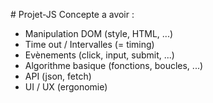 #   P r o j e t - J S 
 Concepte a avoir :
- Manipulation DOM (style, HTML, ...)
- Time out / Intervalles (= timing)
- Evènements (click, input, submit, ...)
- Algorithme basique (fonctions, boucles, ...)
- API (json, fetch)
- UI / UX (ergonomie)
